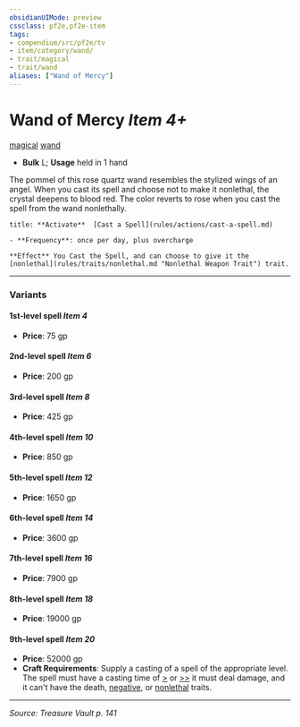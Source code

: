 ```yaml
---
obsidianUIMode: preview
cssclass: pf2e,pf2e-item
tags:
- compendium/src/pf2e/tv
- item/category/wand/
- trait/magical
- trait/wand
aliases: ["Wand of Mercy"]
---
```

# Wand of Mercy *Item 4+*  
[magical](magical.md "Magical Item Trait")  [wand](wand.md "Wand Item Trait")  

- **Bulk** L; **Usage** held in 1 hand

The pommel of this rose quartz wand resembles the stylized wings of an angel. When you cast its spell and choose not to make it nonlethal, the crystal deepens to blood red. The color reverts to rose when you cast the spell from the wand nonlethally.

```ad-embed-ability
title: **Activate**  [Cast a Spell](rules/actions/cast-a-spell.md)

- **Frequency**: once per day, plus overcharge

**Effect** You Cast the Spell, and can choose to give it the [nonlethal](rules/traits/nonlethal.md "Nonlethal Weapon Trait") trait.
```

---

### Variants

#### 1st-level spell *Item 4*

- **Price**: 75 gp

#### 2nd-level spell *Item 6*

- **Price**: 200 gp

#### 3rd-level spell *Item 8*

- **Price**: 425 gp

#### 4th-level spell *Item 10*

- **Price**: 850 gp

#### 5th-level spell *Item 12*

- **Price**: 1650 gp

#### 6th-level spell *Item 14*

- **Price**: 3600 gp

#### 7th-level spell *Item 16*

- **Price**: 7900 gp

#### 8th-level spell *Item 18*

- **Price**: 19000 gp

#### 9th-level spell *Item 20*

- **Price**: 52000 gp
- **Craft Requirements**: Supply a casting of a spell of the appropriate level. The spell must have a casting time of [>](chapter-9-playing-the-game.md#Actions "Single Action") or [>>](chapter-9-playing-the-game.md#Actions "Two-Action") it must deal damage, and it can't have the death, [negative](negative.md "Negative Energy & Element Trait"), or [nonlethal](nonlethal.md "Nonlethal Weapon Trait") traits.

---
*Source: Treasure Vault p. 141*